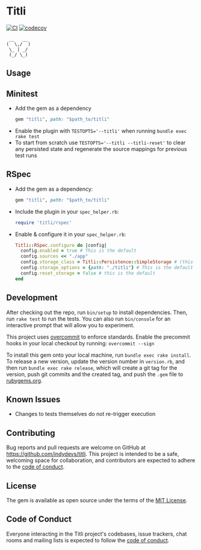 # Titli
[![CI](https://github.com/indydevs/titli/actions/workflows/main.yml/badge.svg?branch=main)](https://github.com/indydevs/titli/actions/workflows/main.yml)
[![codecov](https://codecov.io/github/indydevs/titli/branch/main/graph/badge.svg?token=XANF37D9C1)](https://codecov.io/github/indydevs/titli)

```
 __   __
(  \,/  )
 \_ | _/
 (_/ \_)
```


## Usage

## Minitest

- Add the gem as a dependency
  ```ruby
  gem "titli", path: "$path_to/titli"
  ```
- Enable the plugin with `TESTOPTS='--titli'` when running `bundle exec rake test`
- To start from scratch use `TESTOPTS='--titli --titli-reset'` to clear any persisted
  state and regenerate the source mappings for previous test runs

## RSpec

- Add the gem as a dependency:
  ```ruby
  gem "titli", path: "$path_to/titli"
  ```
- Include the plugin in your `spec_helper.rb`:
  ```ruby
  require 'titli/rspec'
  ```
- Enable & configure it in your `spec_helper.rb`:
  ```ruby
  Titli::RSpec.configure do |config|
    config.enabled = true # This is the default
    config.sources << "./app"
    config.storage_class = Titli::Persistence::SimpleStorage # (this is the default)
    config.storage_options = {path: "./titli"} # This is the default
    config.reset_storage = false # this is the default
  end
  ```
## Development

After checking out the repo, run `bin/setup` to install dependencies. Then, run `rake test` to run the tests. You can also run `bin/console` for an interactive prompt that will allow you to experiment.

This project uses [overcommit](https://github.com/sds/overcommit) to enforce standards. Enable the precommit hooks in your local checkout by running: `overcommit --sign`

To install this gem onto your local machine, run `bundle exec rake install`. To release a new version, update the version number in `version.rb`, and then run `bundle exec rake release`, which will create a git tag for the version, push git commits and the created tag, and push the `.gem` file to [rubygems.org](https://rubygems.org).

## Known Issues

- Changes to tests themselves do not re-trigger execution

## Contributing

Bug reports and pull requests are welcome on GitHub at https://github.com/indydevs/titli. This project is intended to be a safe, welcoming space for collaboration, and contributors are expected to adhere to the [code of conduct](https://github.com/indydevs/titli/blob/main/CODE_OF_CONDUCT.md).

## License

The gem is available as open source under the terms of the [MIT License](https://opensource.org/licenses/MIT).

## Code of Conduct

Everyone interacting in the Titli project's codebases, issue trackers, chat rooms and mailing lists is expected to follow the [code of conduct](https://github.com/indydevs/titli/blob/main/CODE_OF_CONDUCT.md).
